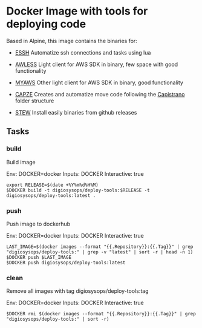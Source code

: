 # Docker Image with tools for deploying code

Based in Alpine, this image contains the binaries for:

* [ESSH](https://github.com/kohkimakimoto/essh)
Automatize ssh connections and tasks using lua

* [AWLESS](https://github.com/wallix/awless)
Light client for AWS SDK in binary, few space with good functionality

* [MYAWS](https://github.com/minamijoyo/myaws)
Other light client for AWS SDK in binary, good functionality

* [CAPZE](https://github.com/yuuki/capze)
Creates and automatize move code following the [Capistrano](https://capistranorb.com/) folder structure

* [STEW](https://github.com/marwanhawari/stew)
Install easily binaries from github releases

## Tasks

### build

Build image

Env: DOCKER=docker
Inputs: DOCKER
Interactive: true

```
export RELEASE=$(date +%Y%m%d%H%M)
$DOCKER build -t digiosysops/deploy-tools:$RELEASE -t digiosysops/deploy-tools:latest .
```

### push

Push image to dockerhub

Env: DOCKER=docker
Inputs: DOCKER
Interactive: true

```
LAST_IMAGE=$(docker images --format "{{.Repository}}:{{.Tag}}" | grep "digiosysops/deploy-tools:" | grep -v "latest" | sort -r | head -n 1)
$DOCKER push $LAST_IMAGE
$DOCKER push digiosysops/deploy-tools:latest
```

### clean

Remove all images with tag  digiosysops/deploy-tools:tag

Env: DOCKER=docker
Inputs: DOCKER
Interactive: true

```
$DOCKER rmi $(docker images --format "{{.Repository}}:{{.Tag}}" | grep "digiosysops/deploy-tools:" | sort -r)
```

